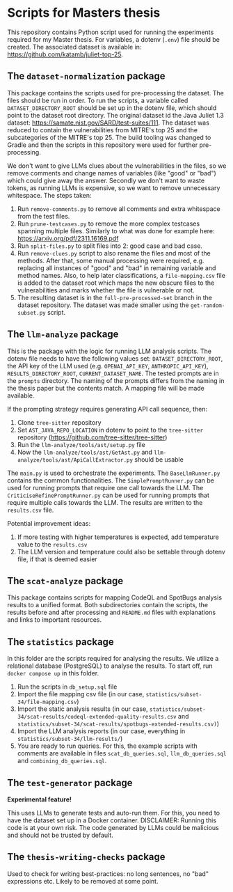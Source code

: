 # Scripts for Masters thesis
This repository contains Python script used for running the experiments required for my Master thesis.
For variables, a dotenv (`.env`) file should be created.
The associated dataset is available in: https://github.com/katamb/juliet-top-25.

## The `dataset-normalization` package
This package contains the scripts used for pre-processing the dataset. The files should be run in order.
To run the scripts, a variable called `DATASET_DIRECTORY_ROOT` should be set up in the dotenv file, which should point to the dataset root directory.
The original dataset id the Java Juliet 1.3 dataset: https://samate.nist.gov/SARD/test-suites/111.
The dataset was reduced to contain the vulnerabilities from MITRE's top 25 and the subcategories of the MITRE's top 25.
The build tooling was changed to Gradle and then the scripts in this repository were used for further pre-processing.

We don't want to give LLMs clues about the vulnerabilities in the files, so we remove comments and change names of variables (like "good" or "bad") which could give away the answer.
Secondly we don't want to waste tokens, as running LLMs is expensive, so we want to remove unnecessary whitespace. The steps taken:
1. Run `remove-comments.py` to remove all comments and extra whitespace from the test files.
2. Run `prune-testcases.py` to remove the more complex testcases spanning multiple files. Similarly to what was done for example here: https://arxiv.org/pdf/2311.16169.pdf
3. Run `split-files.py` to split files into 2: good case and bad case.
4. Run `remove-clues.py` script to also rename the files and most of the methods.
   After that, some manual processing were required, e.g.
   replacing all instances of "good" and "bad" in remaining variable and method names.
   Also, to help later classifications, a `file-mapping.csv` file is added to the dataset root which maps the new obscure files
   to the vulnerabilities and marks whether the file is vulnerable or not.
5. The resulting dataset is in the `full-pre-processed-set` branch in the dataset repository. 
   The dataset was made smaller using the `get-random-subset.py` script.

## The `llm-analyze` package
This is the package with the logic for running LLM analysis scripts. 
The dotenv file needs to have the following values set: `DATASET_DIRECTORY_ROOT`, the API key of the LLM used (e.g. `OPENAI_API_KEY`, `ANTHROPIC_API_KEY`), `RESULTS_DIRECTORY_ROOT`, `CURRENT_DATASET_NAME`.
The tested prompts are in the `prompts` directory. The naming of the prompts differs from the naming in the thesis paper but the contents match. A mapping file will be made available. 

If the prompting strategy requires generating API call sequence, then:
1. Clone `tree-sitter` repository 
2. Set `AST_JAVA_REPO_LOCATION` in dotenv to point to the `tree-sitter` repository (https://github.com/tree-sitter/tree-sitter)
3. Run the `llm-analyze/tools/ast/setup.py` file
4. Now the `llm-analyze/tools/ast/GetAst.py` and `llm-analyze/tools/ast/ApiCallExtractor.py` should be usable 

The `main.py` is used to orchestrate the experiments. The `BaseLlmRunner.py` contains the common functionalities. 
The `SimplePromptRunner.py` can be used for running prompts that require one call towards the LLM.
The `CriticiseRefinePromptRunner.py` can be used for running prompts that require multiple calls towards the LLM.
The results are written to the `results.csv` file.

Potential improvement ideas:
1. If more testing with higher temperatures is expected, add temperature value to the `results.csv`
2. The LLM version and temperature could also be settable through dotenv file, if that is deemed easier

## The `scat-analyze` package
This package contains scripts for mapping CodeQL and SpotBugs analysis results to a unified format.
Both subdirectories contain the scripts, the results before and after processing and `README.md` files with explanations and links to important resources.

## The `statistics` package
In this folder are the scripts required for analysing the results. 
We utilize a relational database (PostgreSQL) to analyse the results. 
To start off, run `docker compose up` in this folder.

1. Run the scripts in `db_setup.sql` file
2. Import the file mapping csv file (in our case, `statistics/subset-34/file-mapping.csv`)
3. Import the static analysis results (in our case, `statistics/subset-34/scat-results/codeql-extended-quality-results.csv` and `statistics/subset-34/scat-results/spotbugs-extended-results.csv)`)
4. Import the LLM analysis reports (in our case, everything in `statistics/subset-34/llm-results/`)
5. You are ready to run queries. For this, the example scripts with comments are available in files `scat_db_queries.sql`, `llm_db_queries.sql` and `combining_db_queries.sql`.

## The `test-generator` package
**Experimental feature!**

This uses LLMs to generate tests and auto-run them. For this, you need to have the dataset set up in a Docker container.
DISCLAIMER: Running this code is at your own risk. The code generated by LLMs could be malicious and should not be trusted by default.

## The `thesis-writing-checks` package
Used to check for writing best-practices: no long sentences, no "bad" expressions etc. Likely to be removed at some point.
